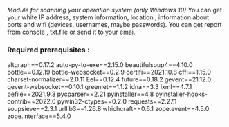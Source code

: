 *Module for scanning your operation system (only Windows 10)*
You can get your white IP address, system information, location , information about ports and wifi (devices, usernames, maybe passwords). You can get report from console , txt.file or send it to your emai. 
### Required prerequisites :
altgraph==0.17.2
auto-py-to-exe==2.15.0
beautifulsoup4==4.10.0
bottle==0.12.19
bottle-websocket==0.2.9
certifi==2021.10.8
cffi==1.15.0
charset-normalizer==2.0.11
Eel==0.12.4
future==0.18.2
gevent==21.12.0
gevent-websocket==0.10.1
greenlet==1.1.2
idna==3.3
lxml==4.7.1
pefile==2021.9.3
pycparser==2.21
pyinstaller==4.8
pyinstaller-hooks-contrib==2022.0
pywin32-ctypes==0.2.0
requests==2.27.1
soupsieve==2.3.1
urllib3==1.26.8
whichcraft==0.6.1
zope.event==4.5.0
zope.interface==5.4.0
